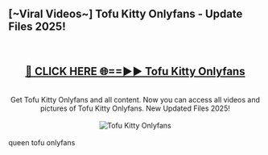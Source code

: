 <h2>[~Viral Videos~] Tofu Kitty Onlyfans - Update Files 2025!</h2>
<br>
<div align="center">
<h2><a href="https://betterlinks.top/A2PfLJ" rel="nofollow">🔴 CLICK HERE 🌐==►► Tofu Kitty Onlyfans</a></h2>
<br>
Get Tofu Kitty Onlyfans and all content. Now you can access all videos and pictures of Tofu Kitty Onlyfans. New Updated Files 2025!
<br>
<br>
<a href="https://betterlinks.top/A2PfLJ" rel="nofollow" data-target="animated-image.originalLink"><img src="https://i.ibb.co.com/WyWwxjT/player-gif2.gif" alt="Tofu Kitty Onlyfans" style="max-width: 100%; display: inline-block;" data-target="animated-image.originalImage"></a>
</div>
<br>
queen tofu onlyfans